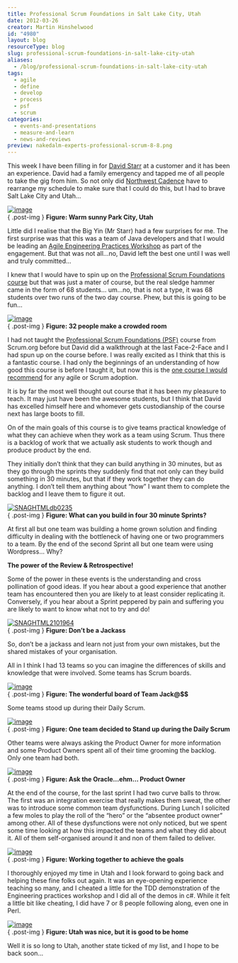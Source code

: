 ```yaml
---
title: Professional Scrum Foundations in Salt Lake City, Utah
date: 2012-03-26
creator: Martin Hinshelwood
id: "4980"
layout: blog
resourceType: blog
slug: professional-scrum-foundations-in-salt-lake-city-utah
aliases:
  - /blog/professional-scrum-foundations-in-salt-lake-city-utah
tags:
  - agile
  - define
  - develop
  - process
  - psf
  - scrum
categories:
  - events-and-presentations
  - measure-and-learn
  - news-and-reviews
preview: nakedalm-experts-professional-scrum-8-8.png
---
```


This week I have been filling in for [David Starr](http://elegantcode.com/author/dstarr/) at a customer and it has been an experience. David had a family emergency and tapped me of all people to take the gig from him. So not only did [Northwest Cadence](http://blog.hinshelwood.com) have to rearrange my schedule to make sure that I could do this, but I had to brave Salt Lake City and Utah…

[![image](images/image_thumb14-1-1.png "image")](http://blog.hinshelwood.com/files/2012/03/image14.png)  
{ .post-img }
**Figure: Warm sunny Park City, Utah**

Little did I realise that the Big Yin (Mr Starr) had a few surprises for me. The first surprise was that this was a team of Java developers and that I would be leading an [Agile Engineering Practices Workshop](http://elegantcode.com/author/dstarr/ "Agile Engineering Practices Workshop") as part of the engagement. But that was not all…no, David left the best one until I was well and truly committed…

I knew that I would have to spin up on the [Professional Scrum Foundations course](http://blog.hinshelwood.com/training/ "Professional Scrum Foundations (PSF)") but that was just a mater of course, but the real sledge hammer came in the form of 68 students… um…no, that is not a type, it was 68 students over two runs of the two day course. Phew, but this is going to be fun…

[![image](images/image_thumb15-2-2.png "image")](http://blog.hinshelwood.com/files/2012/03/image15.png)  
{ .post-img }
**Figure: 32 people make a crowded room**

I had not taught the [Professional Scrum Foundations (PSF)](http://blog.hinshelwood.com/training/ "Professional Scrum Foundations (PSF)") course from Scrum.org before but David did a walkthrough at the last Face-2-Face and I had spun up on the course before. I was really excited as I think that this is a fantastic course. I had only the beginnings of an understanding of how good this course is before I taught it, but now this is the [one course I would recommend](http://blog.hinshelwood.com/training/) for any agile or Scrum adoption.

It is by far the most well thought out course that it has been my pleasure to teach. It may just have been the awesome students, but I think that David has excelled himself here and whomever gets custodianship of the course next has large boots to fill.

On of the main goals of this course is to give teams practical knowledge of what they can achieve when they work as a team using Scrum. Thus there is a backlog of work that we actually ask students to work though and produce product by the end.

They initially don’t think that they can build anything in 30 minutes, but as they go through the sprints they suddenly find that not only can they build something in 30 minutes, but that if they work together they can do anything. I don’t tell them anything about “how” I want them to complete the backlog and I leave them to figure it out.

[![SNAGHTMLdb0235](images/SNAGHTMLdb0235_thumb-10-10.png "SNAGHTMLdb0235")](http://blog.hinshelwood.com/files/2012/03/SNAGHTMLdb0235.png)  
{ .post-img }
**Figure: What can you build in four 30 minute Sprints?**

At first all but one team was building a home grown solution and finding difficulty in dealing with the bottleneck of having one or two programmers to a team. By the end of the second Sprint all but one team were using Wordpress… Why?

**The power of the Review & Retrospective!**

Some of the power in these events is the understanding and cross pollination of good ideas. If you hear about a good experience that another team has encountered then you are likely to at least consider replicating it. Conversely, if you hear about a Sprint peppered by pain and suffering you are likely to want to know what not to try and do!

[![SNAGHTML2101964](images/SNAGHTML2101964_thumb-9-9.png "SNAGHTML2101964")](http://blog.hinshelwood.com/files/2012/03/SNAGHTML2101964.png)  
{ .post-img }
**Figure: Don’t be a Jackass**

So, don’t be a jackass and learn not just from your own mistakes, but the shared mistakes of your organisation.

All in I think I had 13 teams so you can imagine the differences of skills and knowledge that were involved. Some teams has Scrum boards.

[![image](images/image_thumb16-3-3.png "image")](http://blog.hinshelwood.com/files/2012/03/image16.png)  
{ .post-img }
**Figure: The wonderful board of Team Jack@$$**

Some teams stood up during their Daily Scrum.

[![image](images/image_thumb17-4-4.png "image")](http://blog.hinshelwood.com/files/2012/03/image17.png)  
{ .post-img }
**Figure: One team decided to Stand up during the Daily Scrum**

Other teams were always asking the Product Owner for more information and some Product Owners spent all of their time grooming the backlog. Only one team had both.

[![image](images/image_thumb18-5-5.png "image")](http://blog.hinshelwood.com/files/2012/03/image18.png)  
{ .post-img }
**Figure: Ask the Oracle…ehm… Product Owner**

At the end of the course, for the last sprint I had two curve balls to throw. The first was an integration exercise that really makes them sweat, the other was to introduce some common team dysfunctions. During Lunch I solicited a few moles to play the roll of the “hero” or the “absentee product owner” among other. All of these dysfunctions were not only noticed, but we spent some time looking at how this impacted the teams and what they did about it. All of them self-organised around it and non of them failed to deliver.

[![image](images/image_thumb19-6-6.png "image")](http://blog.hinshelwood.com/files/2012/03/image19.png)  
{ .post-img }
**Figure: Working together to achieve the goals**

I thoroughly enjoyed my time in Utah and I look forward to going back and helping these fine folks out again. It was an eye-opening experience teaching so many, and I cheated a little for the TDD demonstration of the Engineering practices workshop and I did all of the demos in c#. While it felt a little bit like cheating, I did have 7 or 8 people following along, even one in Perl.

[![image](images/image_thumb20-7-7.png "image")](http://blog.hinshelwood.com/files/2012/03/image20.png)  
{ .post-img }
**Figure: Utah was nice, but it is good to be home**

Well it is so long to Utah, another state ticked of my list, and I hope to be back soon…

